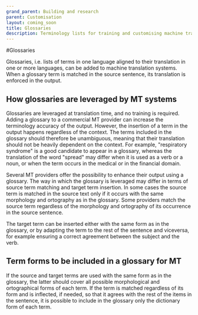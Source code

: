```yaml
---
grand_parent: Building and research
parent: Customisation
layout: coming_soon
title: Glossaries
description: Terminology lists for training and customising machine translation
---
```

#Glossaries

Glossaries, i.e. lists of terms in one language aligned to their translation in one or more languages, can be added to machine translation systems.
When a glossary term is matched in the source sentence, its translation is enforced in the output.

## How glossaries are leveraged by MT systems
Glossaries are leveraged at translation time, and no training is required.
Adding a glossary to a commercial MT provider can increase the terminology accuracy of the output.
However, the insertion of a term in the output happens regardless of the context.
The terms included in the glossary should therefore be unambiguous, meaning that their translation should not be heavily dependent on the context.
For example, "respiratory syndrome" is a good candidate to appear in a glossary, whereas the translation of the word "spread" may differ when it is used as a verb or a noun, or when the term occurs in the medical or in the financial domain.


Several MT providers offer the possibility to enhance their output using a glossary.
The way in which the glossary is leveraged may differ in terms of source term matching and target term insertion.
In some cases the source term is matched in the source text only if it occurs with the same morphology and ortography as in the glossary.
Some providers match the source term regardless of the morphology and ortography of its occurrence in the source sentence.


The target term can be inserted either with the same form as in the glossary, or by adapting the term to the rest of the sentence and viceversa, for example ensuring a correct agreement between the subject and the verb.

## Term forms to be included in a glossary for MT
If the source and target terms are used with the same form as in the glossary, the latter should cover all possible morphological and ortographical forms of each term.
If the term is matched regardless of its form and is inflected, if needed, so that it agrees with the rest of the items in the sentence, it is possible to include in the glossary only the dictionary form of each term.